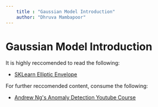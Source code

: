 ```yaml
---
    title : "Gaussian Model Introduction"
    author: "Dhruva Mambapoor"
---
```



# Gaussian Model Introduction

It is highly reccomended to read the following:

* [SKLearn Elliptic Envelope](https://scikit-learn.org/stable/modules/outlier_detection.html#fitting-an-elliptic-envelope)

For further reccomended content, consume the following:
* [Andrew Ng's Anomaly Detection Youtube Course](https://www.youtube.com/watch?v=086OcT-5DYI&list=PLwgXNx7TiGV6UH3aEzmdZwzFRwvEnRb0N)